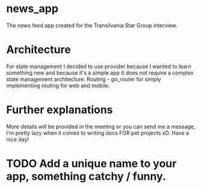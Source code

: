 # news_app
The news feed app created for the Transilvania Star Group interview.

# Architecture
For state management I decided to use provider because I wanted to learn something new and because it's a simple app it does not require a complex state management architecture. Routing - go_router for simply implementing routing for web and mobile.

# Further explanations
More details will be provided in the meeting or you can send me a message, I'm pretty lazy when it comes to writing docs FOR pet projects xD. Have a nice day!

# TODO Add a unique name to your app, something catchy / funny.
